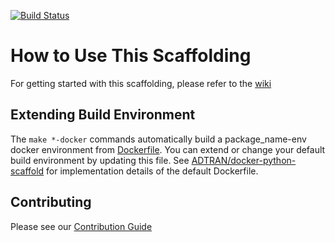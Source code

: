 [![Build Status](https://jenkins-m2-hsv.adtran.com/job/adtran_github_organization/job/python-scaffold/job/master/badge/icon)](https://jenkins-m2-hsv.adtran.com/job/adtran_github_organization/job/python-scaffold/job/master/)

# How to Use This Scaffolding

For getting started with this scaffolding, please refer to the [wiki](https://github.adtran.com/ADTRAN/python-scaffold/wiki)

## Extending Build Environment
The `make *-docker` commands automatically build a package_name-env docker environment
from [Dockerfile](Dockerfile). You can extend or change your default build environment
by updating this file. See [ADTRAN/docker-python-scaffold](https://github.adtran.com/ADTRAN/docker-python-scaffold)
for implementation details of the default Dockerfile.

## Contributing

Please see our [Contribution Guide](CONTRIBUTING.md)
